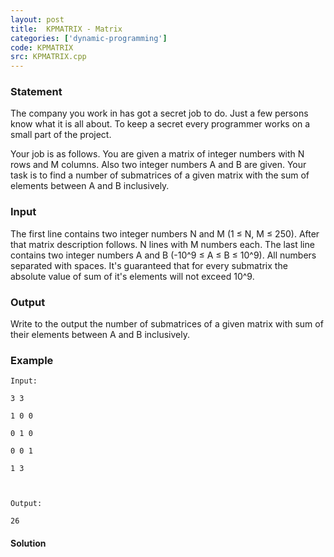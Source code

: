 ```yaml
---
layout: post
title:  KPMATRIX - Matrix
categories: ['dynamic-programming']
code: KPMATRIX
src: KPMATRIX.cpp
---
```


### **Statement**

The company you work in has got a secret job to do. Just a few persons know
what it is all about. To keep a secret every programmer works on a small part
of the project.

Your job is as follows. You are given a matrix of integer numbers with N rows
and M columns. Also two integer numbers A and B are given. Your task is to
find a number of submatrices of a given matrix with the sum of elements
between A and B inclusively.

### Input

The first line contains two integer numbers N and M (1 ≤ N, M ≤ 250). After
that matrix description follows. N lines with M numbers each. The last line
contains two integer numbers A and B (-10^9 ≤ A ≤ B ≤ 10^9). All numbers
separated with spaces. It's guaranteed that for every submatrix the absolute
value of sum of it's elements will not exceed 10^9.

### Output

Write to the output the number of submatrices of a given matrix with sum of
their elements between A and B inclusively.

### Example

    
    
    Input:
    3 3
    1 0 0
    0 1 0
    0 0 1
    1 3
    
    Output:
    26
    



#### **Solution**



